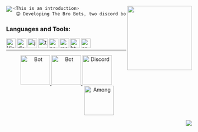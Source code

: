 
<a href="https://github.com/elttayman"><img align="left" src="https://i.imgur.com/HhuBDlS.gif"></a>

<a href="https://www.buymeacoffee.com/elttayman"><img align="right" src="https://img.buymeacoffee.com/button-api/?text=Buy me a hot dog&emoji=🌭&slug=elttayman&button_colour=5F7FFF&font_colour=ffffff&font_family=Poppins&outline_colour=000000&coffee_colour=FFDD00" width='175'></a>

```js
<This is an introduction>
 🙃 Developing The Bro Bots, two discord bots
```

### Languages and Tools:

<img align="left" alt="Visual Studio Code" width="26px" src="https://i.imgur.com/LwSdAlE.png" />
<img align="left" alt="discord.js" width="26px" src="https://i.imgur.com/SI1DZf3.png" />
<img align="left" alt="js" width="26px" src="https://i.imgur.com/3u1wzwE.png" />
<img align="left" alt="ts" width="26px" src="https://i.imgur.com/vSgFULR.png" />
<img align="left" alt="node.js" width="26px" src="https://seeklogo.com/images/N/nodejs-logo-FBE122E377-seeklogo.com.png" /> 
<img align="left" alt="mongodb" width="26px" src="https://i.imgur.com/BYdgNwt.png" />  
<img align="left" alt="html" width="26px" src="https://i.imgur.com/PZ44WAF_d.webp?maxwidth=640&shape=thumb&fidelity=medium" /> <img align="left" alt="css" width="26px" src="https://i.imgur.com/4eIE4kN_d.webp?maxwidth=640&shape=thumb&fidelity=medium" /> <br />


---

<p align="center">

<a href="https://top.gg/bot/820636341788344321">

   <img src="https://cdn.discordapp.com/attachments/820348563128975360/820723238548013056/PicsArt_03-14-07.19.24.png" alt="Bot" width="80"/>

   </a>
   
 <a href="https://top.gg/bot/800074066949832714">

   <img src="https://cdn.discordapp.com/attachments/820348563128975360/820723238791020544/PicsArt_03-14-07.08.52.png" alt="Bot" width="80"/>

   </a>

   <a href="https://discord.gg/J8RNPvsKPc">

   <img src="https://user-images.githubusercontent.com/59381835/92191514-d649ad80-ee18-11ea-9bc4-e95c7a122a99.png" alt="Discord" width="80"/>

   </a>

   <a href="https://discord.gg/z2hkuccWdC">
    <img src="https://i.redd.it/vqf8h73gvv961.png" alt="Among" width="80"/>
  </a>
</p>


<a href="https://top.gg/bot/800074066949832714"><img align="right" src="https://komarev.com/ghpvc/?username=elttayman&label=profile+views&style=flat-square"></a>
